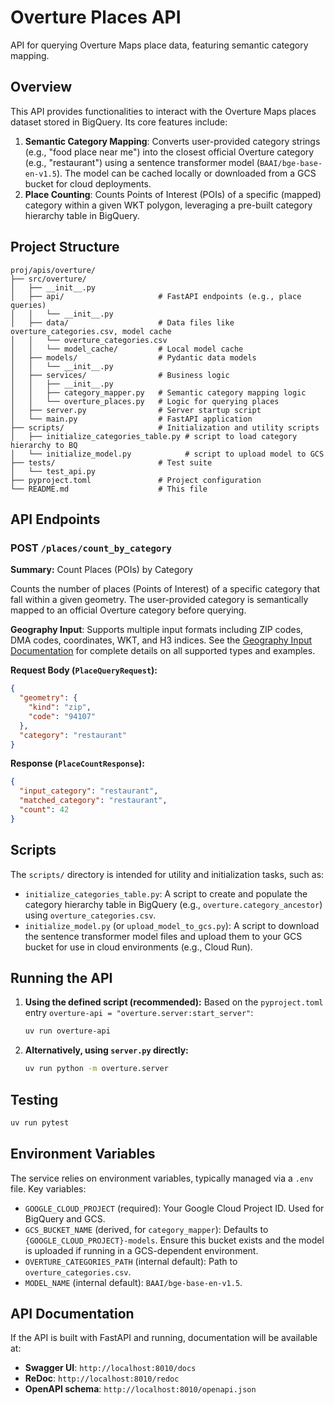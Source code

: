 # Overture Places API

API for querying Overture Maps place data, featuring semantic category mapping.

## Overview

This API provides functionalities to interact with the Overture Maps places dataset stored in BigQuery. Its core features include:
1.  **Semantic Category Mapping**: Converts user-provided category strings (e.g., "food place near me") into the closest official Overture category (e.g., "restaurant") using a sentence transformer model (`BAAI/bge-base-en-v1.5`). The model can be cached locally or downloaded from a GCS bucket for cloud deployments.
2.  **Place Counting**: Counts Points of Interest (POIs) of a specific (mapped) category within a given WKT polygon, leveraging a pre-built category hierarchy table in BigQuery.

## Project Structure

```
proj/apis/overture/
├── src/overture/
│   ├── __init__.py
│   ├── api/                     # FastAPI endpoints (e.g., place queries)
│   │   └── __init__.py
│   ├── data/                    # Data files like overture_categories.csv, model cache
│   │   └── overture_categories.csv
│   │   └── model_cache/         # Local model cache
│   ├── models/                  # Pydantic data models
│   │   └── __init__.py
│   ├── services/                # Business logic
│   │   ├── __init__.py
│   │   ├── category_mapper.py   # Semantic category mapping logic
│   │   └── overture_places.py   # Logic for querying places
│   ├── server.py                # Server startup script 
│   └── main.py                  # FastAPI application 
├── scripts/                     # Initialization and utility scripts
│   ├── initialize_categories_table.py # script to load category hierarchy to BQ
│   └── initialize_model.py            # script to upload model to GCS
├── tests/                       # Test suite
│   └── test_api.py              
├── pyproject.toml               # Project configuration
└── README.md                    # This file
```

## API Endpoints

### POST `/places/count_by_category`
**Summary:** Count Places (POIs) by Category

Counts the number of places (Points of Interest) of a specific category that fall within a given geometry. The user-provided category is semantically mapped to an official Overture category before querying.

**Geography Input**: Supports multiple input formats including ZIP codes, DMA codes, coordinates, WKT, and H3 indices. See the [Geography Input Documentation](../../guides/geography-input.md) for complete details on all supported types and examples.

**Request Body (`PlaceQueryRequest`):**
```json
{
  "geometry": {
    "kind": "zip",
    "code": "94107"
  },
  "category": "restaurant"
}
```

**Response (`PlaceCountResponse`):**
```json
{
  "input_category": "restaurant",
  "matched_category": "restaurant",
  "count": 42
}
```

## Scripts

The `scripts/` directory is intended for utility and initialization tasks, such as:
- `initialize_categories_table.py`: A script to create and populate the category hierarchy table in BigQuery (e.g., `overture.category_ancestor`) using `overture_categories.csv`.
- `initialize_model.py` (or `upload_model_to_gcs.py`): A script to download the sentence transformer model files and upload them to your GCS bucket for use in cloud environments (e.g., Cloud Run).

## Running the API

1.  **Using the defined script (recommended):**
    Based on the `pyproject.toml` entry `overture-api = "overture.server:start_server"`:
    ```bash
    uv run overture-api
    ```

2.  **Alternatively, using `server.py` directly:**
    ```bash
    uv run python -m overture.server
    ```

## Testing
```bash
uv run pytest
```

## Environment Variables

The service relies on environment variables, typically managed via a `.env` file. Key variables:
- `GOOGLE_CLOUD_PROJECT` (required): Your Google Cloud Project ID. Used for BigQuery and GCS.
- `GCS_BUCKET_NAME` (derived, for `category_mapper`): Defaults to `{GOOGLE_CLOUD_PROJECT}-models`. Ensure this bucket exists and the model is uploaded if running in a GCS-dependent environment.
- `OVERTURE_CATEGORIES_PATH` (internal default): Path to `overture_categories.csv`.
- `MODEL_NAME` (internal default): `BAAI/bge-base-en-v1.5`.

## API Documentation

If the API is built with FastAPI and running, documentation will be available at:
- **Swagger UI**: `http://localhost:8010/docs`
- **ReDoc**: `http://localhost:8010/redoc`
- **OpenAPI schema**: `http://localhost:8010/openapi.json`